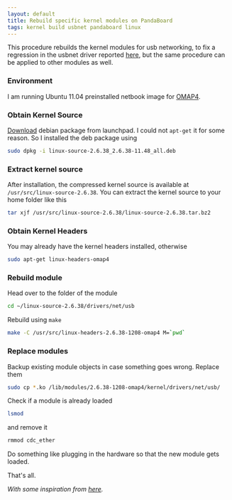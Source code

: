 ```yaml
---
layout: default
title: Rebuild specific kernel modules on PandaBoard
tags: kernel build usbnet pandaboard linux
---
```


This procedure rebuilds the kernel modules for usb networking, to fix a regression in the usbnet driver reported [here](https://patchwork.kernel.org/patch/693971/), but the same procedure can be applied to other modules as well.

### Environment

I am running Ubuntu 11.04 preinstalled netbook image for [OMAP4](https://wiki.ubuntu.com/ARM/OMAP).

### Obtain Kernel Source

[Download](https://launchpad.net/ubuntu/natty/i386/linux-source-2.6.38/2.6.38-11.48) debian package from launchpad. I could not `apt-get` it for some reason. So I installed the deb package using

```bash
sudo dpkg -i linux-source-2.6.38_2.6.38-11.48_all.deb
```

### Extract kernel source

After installation, the compressed kernel source is available at `/usr/src/linux-source-2.6.38`. You can extract the kernel source to your home folder like this

```bash
tar xjf /usr/src/linux-source-2.6.38/linux-source-2.6.38.tar.bz2
```

### Obtain Kernel Headers

You may already have the kernel headers installed, otherwise

```bash
sudo apt-get linux-headers-omap4
```

### Rebuild module

Head over to the folder of the module

```bash
cd ~/linux-source-2.6.38/drivers/net/usb
```

Rebuild using `make`

```bash
make -C /usr/src/linux-headers-2.6.38-1208-omap4 M=`pwd`
```

### Replace modules

Backup existing module objects in case something goes wrong. Replace them

```bash
sudo cp *.ko /lib/modules/2.6.38-1208-omap4/kernel/drivers/net/usb/
```

Check if a module is already loaded

```bash
lsmod
```

and remove it

```bash
rmmod cdc_ether
```

Do something like plugging in the hardware so that the new module gets loaded.

That's all.

_With some inspiration from [here](https://ubuntuforums.org/showthread.php?t=1153067)._
